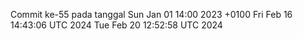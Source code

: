 Commit ke-55 pada tanggal Sun Jan 01 14:00 2023 +0100
Fri Feb 16 14:43:06 UTC 2024
Tue Feb 20 12:52:58 UTC 2024
